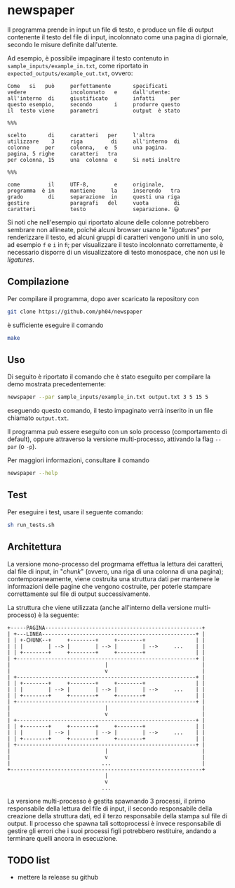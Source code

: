 # newspaper

Il programma prende in input un file di testo, e produce un file di output contenente il testo del file di input, incolonnato come una pagina di giornale, secondo le misure definite dall'utente.

Ad esempio, è possibile impaginare il testo contenuto in `sample_inputs/example_in.txt`, come riportato in `expected_outputs/example_out.txt`, ovvero:

```text
Come   si   può     perfettamente       specificati    
vedere              incolonnato   e     dall'utente:   
all'interno  di     giustificato        infatti     per
questo esempio,     secondo       i     produrre questo
il  testo viene     parametri           output  è stato

%%%

scelto       di     caratteri   per     l'altra        
utilizzare    3     riga         di     all'interno  di
colonne     per     colonna,   e  5     una pagina.    
pagina, 5 righe     caratteri   tra                    
per colonna, 15     una  colonna  e     Si noti inoltre

%%%

come         il     UTF-8,        e     originale,     
programma  è in     mantiene     la     inserendo   tra
grado        di     separazione  in     questi una riga
gestire             paragrafi   del     vuota        di
caratteri           testo               separazione. 😃
```

Si noti che nell'esempio qui riportato alcune delle colonne potrebbero sembrare non allineate, poiché alcuni browser usano le "_ligatures_" per renderizzare il testo, ed alcuni gruppi di caratteri vengono uniti in uno solo, ad esempio `f` e `i` in `ﬁ`; per visualizzare il testo incolonnato correttamente, è necessario disporre di un visualizzatore di testo monospace, che non usi le _ligatures_.

## Compilazione

Per compilare il programma, dopo aver scaricato la repository con

```sh
git clone https://github.com/ph04/newspaper
```

è sufficiente eseguire il comando

```sh
make
```

## Uso

Di seguito è riportato il comando che è stato eseguito per compilare la demo mostrata precedentemente:

```sh
newspaper --par sample_inputs/example_in.txt output.txt 3 5 15 5
```

eseguendo questo comando, il testo impaginato verrà inserito in un file chiamato `output.txt`.

Il programma può essere eseguito con un solo processo (comportamento di default), oppure attraverso la versione multi-processo, attivando la flag `--par` (o `-p`).

Per maggiori informazioni, consultare il comando

```sh
newspaper --help
```

## Test

Per eseguire i test, usare il seguente comando:

```sh
sh run_tests.sh
```

## Architettura

La versione mono-processo del progrmama effettua la lettura dei caratteri, dal file di input, in "_chunk_" (ovvero, una riga di una colonna di una pagina); contemporaneamente, viene costruita una struttura dati per mantenere le informazioni delle pagine che vengono costruite, per poterle stampare correttamente sul file di output successivamente.

La struttura che viene utilizzata (anche all'interno della versione multi-processo) è la seguente:

```text
+-----PAGINA--------------------------------------------------+
| +---LINEA-------------------------------------------------+ |
| | +-CHUNK--+     +--------+     +--------+                | |
| | |        | --> |        | --> |        | -->     ...    | |
| | +--------+     +--------+     +--------+                | |
| +---------------------------------------------------------+ |
|                              |                              |
|                              v                              |
| +---------------------------------------------------------+ |
| | +--------+     +--------+     +--------+                | |
| | |        | --> |        | --> |        | -->     ...    | |
| | +--------+     +--------+     +--------+                | |
| +---------------------------------------------------------+ |
|                              |                              |
|                              v                              |
| +---------------------------------------------------------+ |
| | +--------+     +--------+     +--------+                | |
| | |        | --> |        | --> |        | -->     ...    | |
| | +--------+     +--------+     +--------+                | |
| +---------------------------------------------------------+ |
|                              |                              |
|                              v                              |
|                             ...                             |
+-------------------------------------------------------------+
                               |                               
                               v
                              ...
```

La versione multi-processo è gestita spawnando 3 processi, il primo responsabile della lettura del file di input, il secondo responsabile della creazione della struttura dati, ed il terzo responsabile della stampa sul file di output. Il processo che spawna tali sottoprocessi è invece responsabile di gestire gli errori che i suoi processi figli potrebbero restituire, andando a terminare quelli ancora in esecuzione.

## TODO list

- mettere la release su github
